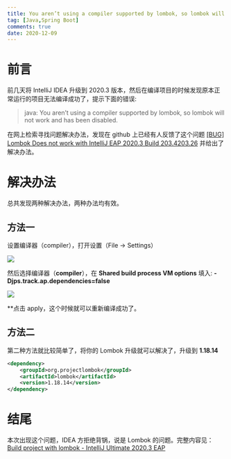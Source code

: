 ```yaml
---
title: You aren’t using a compiler supported by lombok, so lombok will not work and has been disabled.
tag: [Java,Spring Boot]
comments: true
date: 2020-12-09
---
```


# 前言
前几天将 IntelliJ IDEA 升级到 2020.3 版本，然后在编译项目的时候发现原本正常运行的项目无法编译成功了，提示下面的错误:


> java: You aren’t using a compiler supported by lombok, so lombok will not work and has been disabled. 


在网上检索寻找问题解决办法，发现在 github 上已经有人反馈了这个问题 [[BUG] Lombok Does not work with IntelliJ EAP 2020.3 Build 203.4203.26](https://github.com/rzwitserloot/lombok/issues/2592#) 并给出了解决办法。



# 解决办法


总共发现两种解决办法，两种办法均有效。
## 方法一
设置编译器（compiler），打开设置（File -> Settings）

![](/posts/1607499429.png)

然后选择编译器（**compiler**），在 **Shared build process VM options** 填入: **-Djps.track.ap.dependencies=false**

![](/posts/1607499460.png)

**点击 apply，这个时候就可以重新编译成功了。

## 方法二
第二种方法就比较简单了，将你的 Lombok 升级就可以解决了，升级到  **1.18.14**

```xml
<dependency>
    <groupId>org.projectlombok</groupId>
    <artifactId>lombok</artifactId>
    <version>1.18.14</version>
</dependency>
```


# 结尾
本次出现这个问题，IDEA 方拒绝背锅，说是 Lombok 的问题。完整内容见：[Build project with lombok - IntelliJ Ultimate 2020.3 EAP](https://youtrack.jetbrains.com/issue/IDEA-252069)


